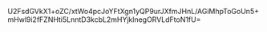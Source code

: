 U2FsdGVkX1+oZC/xtWo4pcJoYFtXgn1yQP9urJXfmJHnL/AGiMhpToGoUn5+mHwl9i2fFZNHti5LnntD3kcbL2mHYjklnegORVLdFtoN1fU=